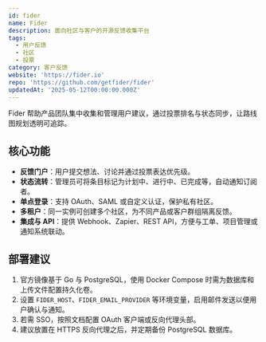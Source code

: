 ```yaml
---
id: fider
name: Fider
description: 面向社区与客户的开源反馈收集平台
tags:
  - 用户反馈
  - 社区
  - 投票
category: 客户反馈
website: 'https://fider.io'
repo: 'https://github.com/getfider/fider'
updatedAt: '2025-05-12T00:00:00.000Z'
---
```


Fider 帮助产品团队集中收集和管理用户建议，通过投票排名与状态同步，让路线图规划透明可追踪。

## 核心功能

- **反馈门户**：用户提交想法、讨论并通过投票表达优先级。
- **状态流转**：管理员可将条目标记为计划中、进行中、已完成等，自动通知订阅者。
- **单点登录**：支持 OAuth、SAML 或自定义认证，保护私有社区。
- **多租户**：同一实例可创建多个社区，为不同产品或客户群组隔离反馈。
- **集成与 API**：提供 Webhook、Zapier、REST API，方便与工单、项目管理或通知系统联动。

## 部署建议

1. 官方镜像基于 Go 与 PostgreSQL，使用 Docker Compose 时需为数据库和上传文件配置持久化卷。
2. 设置 `FIDER_HOST`、`FIDER_EMAIL_PROVIDER` 等环境变量，启用邮件发送以便用户确认与通知。
3. 若需 SSO，按照文档配置 OAuth 客户端或反向代理头部。
4. 建议放置在 HTTPS 反向代理之后，并定期备份 PostgreSQL 数据库。
